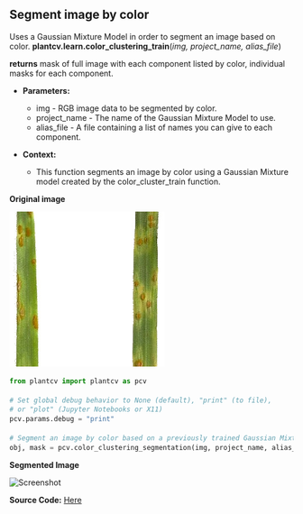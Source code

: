 ## Segment image by color

Uses a Gaussian Mixture Model in order to segment an image based on color.
**plantcv.learn.color_clustering_train**(*img, project_name, alias_file*)

**returns** mask of full image with each component listed by color, individual masks for each component.

- **Parameters:**
    - img - RGB image data to be segmented by color. 
    - project_name - The name of the Gaussian Mixture Model to use.
    - alias_file - A file containing a list of names you can give to each component.

- **Context:**
    - This function segments an image by color using a Gaussian Mixture model created by the color_cluster_train function.

**Original image**

![Screenshot](img/documentation_images/color_clustering/color_image_background_removed.jpg)

```python
from plantcv import plantcv as pcv

# Set global debug behavior to None (default), "print" (to file), 
# or "plot" (Jupyter Notebooks or X11)
pcv.params.debug = "print"

# Segment an image by color based on a previously trained Gaussian Mixture Model.
obj, mask = pcv.color_clustering_segmentation(img, project_name, alias_file)
```

**Segmented Image**

![Screenshot](img/documentation_images/color_image_background_removed_segmented.jpg)

**Source Code:** [Here](https://github.com/danforthcenter/plantcv/blob/master/plantcv/plantcv/color_clustering_segmentation.py)

